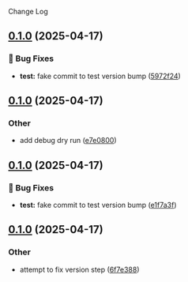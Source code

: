 Change Log
<a name="0.1.0"></a>
## [0.1.0](https://www.github.com/emesinae/AetherSenseRedux/releases/tag/v0.1.0) (2025-04-17)

### 🐛 Bug Fixes

* **test:** fake commit to test version bump ([5972f24](https://www.github.com/emesinae/AetherSenseRedux/commit/5972f24058dc760890166792cb4f8c5c2ba2fed0))

<a name="0.1.0"></a>
## [0.1.0](https://www.github.com/emesinae/AetherSenseRedux/releases/tag/v0.1.0) (2025-04-17)

### Other

* add debug dry run ([e7e0800](https://www.github.com/emesinae/AetherSenseRedux/commit/e7e080029a40bd5e5f5ab87461eb8de956010260))

<a name="0.1.0"></a>
## [0.1.0](https://www.github.com/emesinae/AetherSenseRedux/releases/tag/v0.1.0) (2025-04-17)

### 🐛 Bug Fixes

* **test:** fake commit to test version bump ([e1f7a3f](https://www.github.com/emesinae/AetherSenseRedux/commit/e1f7a3f099cacdf298fef939d883f0b85ea494b8))

<a name="0.1.0"></a>
## [0.1.0](https://www.github.com/emesinae/AetherSenseRedux/releases/tag/v0.1.0) (2025-04-17)

### Other

* attempt to fix version step ([6f7e388](https://www.github.com/emesinae/AetherSenseRedux/commit/6f7e388b48739219ae96f2d818095c806e0fcf2f))


